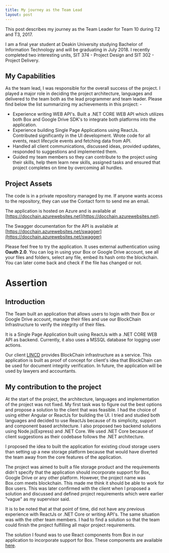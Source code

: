 ```yaml
---
title: My journey as the Team Lead
layout: post
---
```


This post describes my journey as the Team Leader for Team 10 during T2 and T3, 2017.

I am a final year student at Deakin University studying Bachelor of Information Technology and will be graduating in July 2018. I recently completed two interesting units, SIT 374 - Project Design and SIT 302 - Project Delivery.

## My Capabilities
As the team lead, I was responsible for the overall success of the project. I played a major role in deciding the project architecture, languages and delivered to the team both as the lead programmer and team leader. Please find below the list summarizing my achievements in this project: -
- Experience writing WEB API's. Built a .NET CORE WEB API which utilizes both Box and Google Drive SDK's to integrate both platforms into the application.
- Experience building Single Page Applications using ReactJs. Contributed significantly in the UI development. Wrote code for all events, react lifecycle events and fetching data from API.
- Handled all client communications, discussed ideas, provided updates, responded to suggestions and implemented them.
- Guided my team members so they can contribute to the project using their skills, help them learn new skills, assigned tasks and ensured that project completes on time by overcoming all hurdles.

## Project Assets
The code is in a private repository managed by me. If anyone wants access to the repository, they can use the Contact form to send me an email.

The application is hosted on Azure and is available at [https://docchain.azurewebsites.net](https://docchain.azurewebsites.net).

The Swagger documentation for the API is available at [https://docchain.azurewebsites.net/swagger](https://docchain.azurewebsites.net/swagger)

Please feel free to try the application. It uses external authentication using **Oauth 2.0**. You can log in using your Box or Google Drive account, see all your files and folders, select any file, embed its hash onto the blockchain. You can later come back and check if the file has changed or not.

# Assertion

## Introduction
The Team built an application that allows users to login with their Box or Google Drive account, manage their files and use our BlockChain Infrastructure to verify the integrity of their files.

It is a Single Page Application built using ReactJs with a .NET CORE WEB API as backend. Currently, it also uses a MSSQL database for logging user actions.

Our client [LINCD](https://www.lincd.co/) provides BlockChain infrastructure as a service. This application is built as proof of concept for client's idea that BlockChain can be used for document integrity verification. In future, the application will be used by lawyers and accountants.

## My contribution to the project
At the start of the project, the architecture, languages and implementation of the project was not fixed. My first task was to figure out the best options and propose a solution to the client that was feasible. I had the choice of using either Angular or ReactJs for building the UI. I tried and studied both languages and decided to use ReactJs because of its simplicity, support and component based architecture. I also proposed two backend solutions using Node.js(Express) and .NET Core. We used .NET Core because of client suggestions as their codebase follows the .NET architecture.

I proposed the idea to built the application for existing cloud storage users than setting up a new storage platform because that would have diverted the team away from the core features of the application.

The project was aimed to built a file storage product and the requirements didn't specify that the application should incorporate support for Box, Google Drive or any other platform. However, the project name was Box.com meets blockchain. This made me think it should be able to work for Box users. This was later confirmed with the client when I proposed a solution and discussed and defined project requirements which were earlier "vague" as my supervisor said.

It is to be noted that at that point of time, did not have any previous experience with ReactJs or .NET Core or writing API's. The same situation was with the other team members. I had to find a solution so that the team could finish the project fulfilling all major project requirements.

The solution I found was to use React components from Box in our application to incorporate support for Box. These components are available [here](https://www.npmjs.com/package/box-ui-elements).
